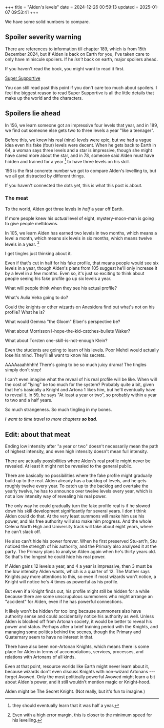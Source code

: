 +++
title = "Alden's levels"
date = 2024-12-26 00:59:13
updated = 2025-01-07 09:53:41
+++

We have some solid numbers to compare.

## Spoiler severity warning

There are references to information till chapter 189,
which is from 15th December 2024,
but if Alden is back on Earth for you,
I've taken care to only have miniscule spoilers.
If he _isn't_ back on earth, major spoilers ahead.

If you haven't read the book,
you might want to read it first.

[Super Supportive](https://www.royalroad.com/fiction/63759/super-supportive)

You can still read past this point
if you don't care too much about spoilers.
I feel the biggest reason to read Super Supportive
is all the little details that make up
the world and the characters.

## Spoilers lie ahead

In 156, we learn someone got
an impressive four levels that year,
and in 189, we find out someone else
gets two to three levels a year "like a teenager".

Before this, we knew his real (nine) levels were epic,
but we had a vague idea even his fake (four) levels were decent.
When he gets back to Earth in 64,
a woman says three levels and a star is impressive,
though she might have cared more about the star,
and in 78, someone said Alden must have hidden
and trained for a year [^skill]
to have three levels on his skill.

[^skill]: they should eventually learn that it was half a year.

156 is the first concrete number we got
to compare Alden's levelling to,
but we all got distracted by different things.

If you haven't connected the dots yet,
this is what this post is about.

### The meat

To the world, Alden got three levels
in _half_ a year off Earth.

If more people knew his _actual_ level of eight,
mystery-moon-man is going to give people meltdowns.

In 105, we learn Alden has earned two levels in two months,
which means a level a month,
which means six levels in six months,
which means twelve levels in a year. [^calc]

[^calc]: Even with a high error margin,
this is closer to the minimum speed for his levelling.

I get tingles just thinking about it.

Even if that's cut in half for his fake profile,
that means people would see six levels in a year,
though Alden's plans from 105 suggest
he'll only increase it by a level in a few months.
Even so, it's just so exciting to think about
people seeing his fake profile go up six levels a year.

What will people think when they see his actual profile?

What's Aulia Velra going to do?

Could the knights or other wizards on Anesidora
find out what's not on his profile? What he is?

What would Gemma "the Gloom" Elber's perspective be?

What about Morrisson I-hope-the-kid-catches-bullets Waker?

What about Torsten one-skill-is-not-enough Klein?

Even the students are going to learn of his levels.
Poor Mehdi would actually lose his mind.
They'll all want to know his secrets.

AAAAaaahhhhh!
There's going to be so much juicy drama!
The tingles simply don't stop!

I can't even imagine what the reveal of
his real profile will be like.
When will the cost of "lying" be too much for the system?
Probably quite a bit,
given that he's basically a Knight
and Artona 1 likes him,
but he'll eventually have to reveal it.
In 59, he says "At least a year or two",
so probably within a year to two and a half years.

So much strangeness.
So much tingling in my bones.

_I want to time travel to more chapters **so bad**._

## Edit: about that meat

Ending low intensity after "a year or two"
doesn't necessarily mean the path of highest intensity,
and even high intensity doesn't mean full intensity.

There are actually possibilities
where Alden's real profile might never be revealed.
At least it might not be revealed to the general public.

There are basically no possibilities where
the fake profile might gradually build up to the real.
Alden already has a backlog of levels,
and he gets roughly twelve every year.
To catch up to the backlog and overtake the yearly twelve,
he has to announce over twelve levels every year,
which is not a low intensity way of revealing his real power.

The only way he could gradually turn the fake profile real
is if he slowed down his skill development significantly
for several years.
I don't think Alden could do that.
At the very least summons will make him use his power,
and his free authority will also make him progress.
And the whole Celena North High and University track
will take about eight years,
where he can't slack off.

He also can't hide his power forever.
When he first preserved Stu-art'h,
Stu noticed the strength of his authority,
and the Primary also analysed it at the party.
The Primary plans to analyse Alden again
when he's thirty years old.
So that's the longest he could hide his real power.

If Alden gains 12 levels a year,
and 4 a year is impressive,
then 3 must be the low intensity Alden wants,
which is a quarter of 12.
The Mother says Knights pay more attentions to this,
so even if most wizards won't notice,
a Knight will notice he's 4 times as powerful as his profile.

But even if a Knight finds out,
his profile might still be hidden for a while
because there are some unscrupulous summoners
who might arrange an "accident" for Alden,
even if he has powerful connections.

It likely won't be hidden for too long
because summoners also have authority sense
and could accidentally notice his authority as well.
Unless Alden is blocked off from Artonan society,
it would be better to reveal his power and status.
Perhaps after a brief training period with the Knights,
and managing some politics behind the scenes,
though the Primary and Quaternary
seem to have no interest in that.

There have also been non-Artonan Knights,
which means there is some place for Alden
in terms of accomodations, services, processes,
and relations with Artonans of all kinds.

Even at that point, resource worlds like Earth
might never learn about it,
because wizards don't even discuss Knights
with non-wizard Artonans --- forget Avowed.
Only the most politically powerful Avowed
might learn a bit about Alden's power,
and it still wouldn't mention magic or Knight-hood.

Alden might be The Secret Knight.
(Not really, but it's fun to imagine.)
